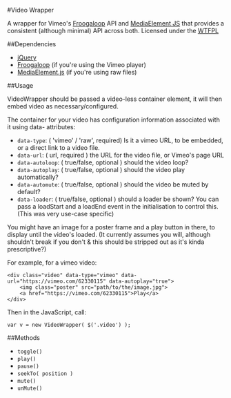 #Video Wrapper

A wrapper for Vimeo's [Froogaloop](https://developer.vimeo.com/player/js-api) API and [MediaElement JS](http://mediaelementjs.com/) that provides a consistent (although minimal) API across both. Licensed under the [WTFPL](http://www.wtfpl.net/)

##Dependencies

- [jQuery](http://jquery.com/)
- [Froogaloop](https://github.com/vimeo/player-api/tree/master/javascript) 	(if you're using the Vimeo player)
- [MediaElement.js](https://github.com/johndyer/mediaelement)	(if you're using raw files)

##Usage

VideoWrapper should be passed a video-less container element, it will then embed video as necessary/configured.

The container for your video has configuration information associated with it using data- attributes:

- ```data-type```:		( 'vimeo' / 'raw', required) Is it a vimeo URL, to be embedded, or a direct link to a video file.
- ```data-url```:			( url, required ) the URL for the video file, or Vimeo's page URL
- ```data-autoloop```:	( true/false, optional ) should the video loop?
- ```data-autoplay```:	( true/false, optional ) should the video play automatically?
- ```data-automute```:	( true/false, optional ) should the video be muted by default?
- ```data-loader```:		( true/false, optional ) should a loader be shown? You can pass a loadStart and a loadEnd event in the initialisation to control this. (This was very use-case specific)

You might have an image for a poster frame and a play button in there, to display until the video's loaded. (It currently assumes you will, although shouldn't break if you don't & this should be stripped out as it's kinda prescriptive?)

For example, for a vimeo video:

```
<div class="video" data-type="vimeo" data-url="https://vimeo.com/62330115" data-autoplay="true">
	<img class="poster" src="path/to/the/image.jpg">		
	<a href="https://vimeo.com/62330115">Play</a>
</div>
```

Then in the JavaScript, call:

```
var v = new VideoWrapper( $('.video') );
```

##Methods

- ```toggle()```
- ```play()```
- ```pause()```
- ```seekTo( position )```
- ```mute()```
- ```unMute()```